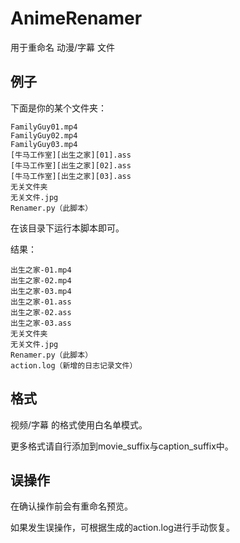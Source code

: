 # AnimeRenamer
用于重命名 动漫/字幕 文件

## 例子
下面是你的某个文件夹：
```
FamilyGuy01.mp4
FamilyGuy02.mp4
FamilyGuy03.mp4
[牛马工作室][出生之家][01].ass
[牛马工作室][出生之家][02].ass
[牛马工作室][出生之家][03].ass
无关文件夹
无关文件.jpg
Renamer.py（此脚本）
```
在该目录下运行本脚本即可。

结果：
```
出生之家-01.mp4
出生之家-02.mp4
出生之家-03.mp4
出生之家-01.ass
出生之家-02.ass
出生之家-03.ass
无关文件夹
无关文件.jpg
Renamer.py（此脚本）
action.log（新增的日志记录文件）
```

## 格式
视频/字幕 的格式使用白名单模式。

更多格式请自行添加到movie_suffix与caption_suffix中。

## 误操作
在确认操作前会有重命名预览。

如果发生误操作，可根据生成的action.log进行手动恢复。
